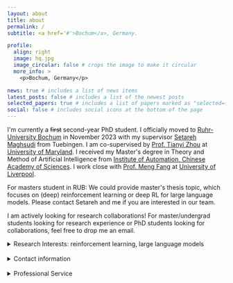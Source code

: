 ```yaml
---
layout: about
title: about
permalink: /
subtitle: <a href='#'>Bochum</a>, Germany.

profile:
  align: right
  image: hq.jpg
  image_circular: false # crops the image to make it circular
  more_info: >
    <p>Bochum, Germany</p>

news: true # includes a list of news items
latest_posts: false # includes a list of the newest posts
selected_papers: true # includes a list of papers marked as "selected={true}"
social: false # includes social icons at the bottom of the page
---
```


 I'm currently a ~~first~~ second-year PhD student. I officially moved to [Ruhr-University Bochum](https://www.ruhr-uni-bochum.de/en) in November 2023 with my supervisor [Setareh Maghsudi](https://etit.ruhr-uni-bochum.de/en/lts/team/prof-dr-ing-setareh-maghsudi/) from Tuebingen. I am co-supervised by [Prof. Tianyi Zhou](https://tianyizhou.github.io/) at [University of Maryland](https://umd.edu/). I received my Master's degree in Theory and Method of Artificial Intelligence from [Institute of Automation, Chinese Academy of Sciences](http://english.ia.cas.cn/). I work close with [Prof. Meng Fang](https://mengf1.github.io/) at [University of Liverpool](https://www.liverpool.ac.uk/). 


For masters student in RUB: We could provide master's thesis topic, which focuses on (deep) reinforcement learning or deep RL for large language models. Please contact Setareh and me if you are interested in our team.

I am actively looking for research collaborations! For master/undergrad students looking for research experience or PhD students looking for collaborations, feel free to drop me an email.

 <details>
<summary>Research Interests: reinforcement learning, large language models</summary>
<br>

I'm broadly interested in reinforcement learning, large language models, and machine learning. Currently, my research aims to i) understand the structural information of deep RL & LLMs and how to leverage it to improve agent performance in the wild (e.g., dealing with biased, noisy, or redundant data, or extrapolating to unseen tasks/environments), ii) develop controllable AI in both training and inference/adaptation; and iii) theory and real-world application of Human-AI alignment. And Yes we are developing these methods for RL and LLMs.  
<br>

My working title of PhD thesis is "Towards Trustworthy Reinforcement Learning: Structural Analysis, Control Mechanisms, and Human-AI Alignment".


<br>
Our research is built upon empirical and theoretical analysis of the learning dynamics, utilizing tools from stochastic processes, functional analysis, algebra, optimization, information theory, and large language models. Our goal is to develop efficient, stable, trustworthy agents based on coevolution between humans and agents. 

</details>

<br>
 <details>
<summary>Contact information</summary>


Email: qianghe97 AT gmail DOT com, Qiang DOT He AT ruhr-uni-bochum DOT de. Since I have left Tuebingen, my Tuebingen e-mail is not available. Please contact me via Gmail or Bochum mail. 
<br>
WeChat: pposac 

</details>

<br>





<details>
<summary>Professional Service</summary>
<br>

Reviewer for NeurIPS, DMLR, ICPR

<br>
</details>


<br>